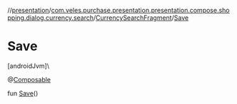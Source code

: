 //[presentation](../../../index.md)/[com.veles.purchase.presentation.presentation.compose.shopping.dialog.currency.search](../index.md)/[CurrencySearchFragment](index.md)/[Save](-save.md)

# Save

[androidJvm]\

@[Composable](https://developer.android.com/reference/kotlin/androidx/compose/runtime/Composable.html)

fun [Save](-save.md)()
